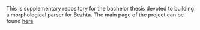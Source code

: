 This is supplementary repository for the bachelor thesis devoted to building a morphological parser for Bezhta. The main page of the project can be found [here](https://github.com/LingConLab/bezhta-morph/tree/main)
